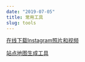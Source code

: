 ```yaml
---
date: "2019-07-05"
title: 常用工具
slug: tools
---
```


[在线下载Instagram照片和视频](https://www.instaloadgram.com/zh/)

[站点地图生成工具](https://www.xml-sitemaps.com/)


